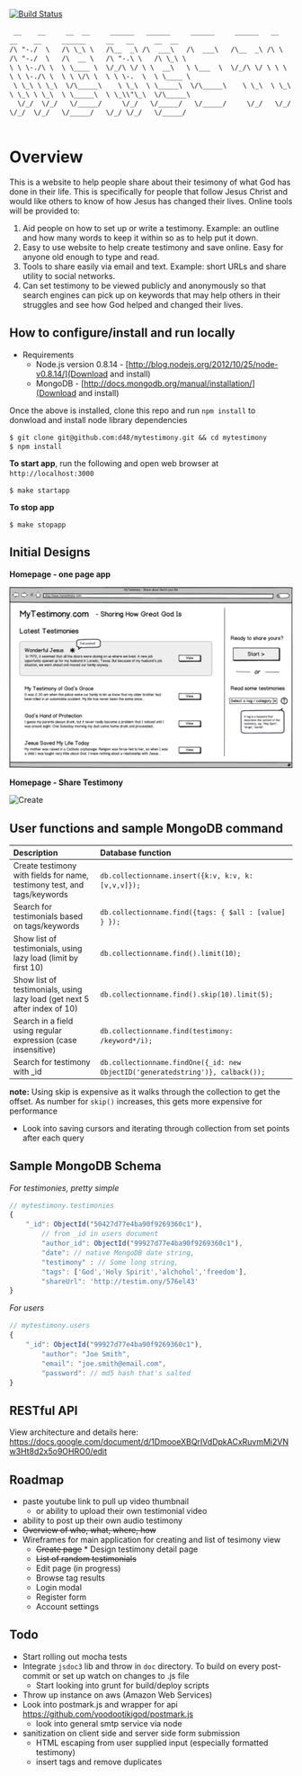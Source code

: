 [![Build Status](https://travis-ci.org/d48/mytestimony.png?branch=master)](https://travis-ci.org/d48/mytestimony)

```
 __    __     __  __     ______   ______     ______     ______   __     __    __     ______     __   __     __  __    
/\ "-./  \   /\ \_\ \   /\__  _\ /\  ___\   /\  ___\   /\__  _\ /\ \   /\ "-./  \   /\  __ \   /\ "-.\ \   /\ \_\ \   
\ \ \-./\ \  \ \____ \  \/_/\ \/ \ \  __\   \ \___  \  \/_/\ \/ \ \ \  \ \ \-./\ \  \ \ \/\ \  \ \ \-.  \  \ \____ \  
 \ \_\ \ \_\  \/\_____\    \ \_\  \ \_____\  \/\_____\    \ \_\  \ \_\  \ \_\ \ \_\  \ \_____\  \ \_\\"\_\  \/\_____\ 
  \/_/  \/_/   \/_____/     \/_/   \/_____/   \/_____/     \/_/   \/_/   \/_/  \/_/   \/_____/   \/_/ \/_/   \/_____/ 
                                                                                                                      
```

# Overview

This is a website to help people share about their tesimony of what God has done in their life. This is specifically for people that follow Jesus Christ and would like others to know of how Jesus has changed their lives. Online tools will be provided to:

1. Aid people on how to set up or write a testimony. Example: an outline and how many words to keep it within so as to help put it down.
2. Easy to use website to help create testimony and save online. Easy for anyone old enough to type and read.
3. Tools to share easily via email and text. Example: short URLs and share utility to social networks.
4. Can set testimony to be viewed publicly and anonymously so that search engines can pick up on keywords that may help others in their struggles and see how God helped and changed their lives.

## How to configure/install and run locally

* Requirements
  * Node.js version 0.8.14 - [http://blog.nodejs.org/2012/10/25/node-v0.8.14/](Download and install)
  * MongoDB - [http://docs.mongodb.org/manual/installation/](Download and install)

Once the above is installed, clone this repo and run `npm install` to donwload and install node library dependencies

```
$ git clone git@github.com:d48/mytestimony.git && cd mytestimony
$ npm install
```

**To start app**, run the following and open web browser at `http://localhost:3000`

```
$ make startapp
```

**To stop app**

```
$ make stopapp 
```


## Initial Designs

**Homepage - one page app**

![Homepage](https://github.com/d48/mytestimony/raw/master/design/wireframes/wireframe-home-v1.png)

**Homepage - Share Testimony**

![Create](http://f.cl.ly/items/3V0h0S103d2C2O0o0v0v/home-wf-share.png)


## User functions and sample MongoDB command

|Description                                                              |Database function                                                              |
|:--                                                                      |:--                                                                            |
|Create testimony with fields for name, testimony test, and tags/keywords |`db.collectionname.insert({k:v, k:v, k:[v,v,v]});`                             |
|Search for testimonials based on tags/keywords                           |`db.collectionname.find({tags: { $all : [value] } });`                         |
|Show list of testimonials, using lazy load (limit by first 10)           |`db.collectionname.find().limit(10);`                                          |
|Show list of testimonials, using lazy load (get next 5 after index of 10)|`db.collectionname.find().skip(10).limit(5);`                                  |
|Search in a field using regular expression (case insensitive)            |`db.collectionname.find(testimony: /keyword*/i);`                              |
|Search for testimony with _id                                            |`db.collectionname.findOne({_id: new ObjectID('generatedstring')}, calback());`|

__note:__ Using skip is expensive as it walks through the collection to get the offset. As number for `skip()` increases, this gets more expensive for performance

* Look into saving cursors and iterating through collection from set points after each query

## Sample MongoDB Schema

_For testimonies, pretty simple_

```javascript
// mytestimony.testimonies
{
	"_id": ObjectId("50427d77e4ba90f9269360c1"),
		// from _id in users document
		"author_id": ObjectId("99927d77e4ba90f9269360c1"),
		"date": // native MongoDB date string,
		"testimony" : // Some long string,
		"tags": ['God','Holy Spirit','alchohol','freedom'],
		"shareUrl": 'http://testim.ony/576el43'
}
```

_For users_
  
```javascript
// mytestimony.users
{
	"_id": ObjectId("99927d77e4ba90f9269360c1"),
		"author": "Joe Smith",
		"email": "joe.smith@email.com",
		"password": // md5 hash that's salted
}
```
  

## RESTful API

View architecture and details here: https://docs.google.com/document/d/1DmooeXBQrIVdDpkACxRuvmMi2VNw3Ht8d2x5o9OHRO0/edit

## Roadmap

* paste youtube link to pull up video thumbnail
  * or ability to upload their own testimonial video
* ability to post up their own audio testimony
* ~~Overview of who, what, where, how~~
* Wireframes for main application for creating and list of tesimony view 
     * ~~Create page~~
	  * Design testimony detail page
     * ~~List of random testimonials~~
     * Edit page (in progress)
     * Browse tag results
     * Login modal
     * Register form
     * Account settings
	

## Todo
- Start rolling out mocha tests
- Integrate `jsdoc3` lib and throw in `doc` directory. To build on every post-commit or set up watch on changes to .js file
  * Start looking into grunt for build/deploy scripts
- Throw up instance on aws (Amazon Web Services)
- Look into postmark.js and wrapper for api https://github.com/voodootikigod/postmark.js
  * look into general smtp service via node
- sanitization on client side and server side form submission
  * HTML escaping from user supplied input (especially formatted testimony)
  * insert tags and remove duplicates
